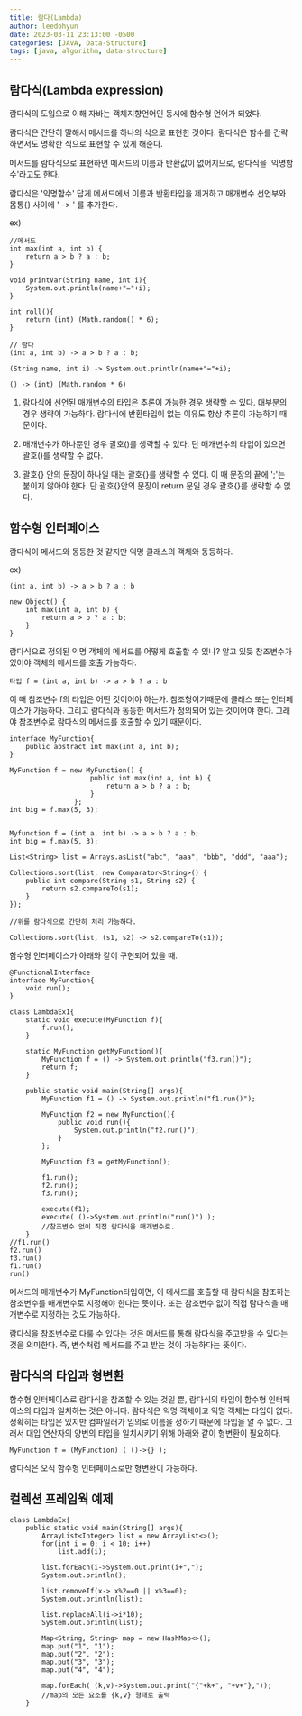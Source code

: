 ```yaml
---
title: 람다(Lambda)
author: leedohyun
date: 2023-03-11 23:13:00 -0500
categories: [JAVA, Data-Structure]
tags: [java, algorithm, data-structure]
---
```


## 람다식(Lambda expression)

람다식의 도입으로 이해 자바는 객체지향언어인 동시에 함수형 언어가 되었다.

람다식은 간단히 말해서 메서드를 하나의 식으로 표현한 것이다.
람다식은 함수를 간략하면서도 명확한 식으로 표현할 수 있게 해준다.

메서드를 람다식으로 표현하면 메서드의 이름과 반환값이 없어지므로, 람다식을 '익명함수'라고도 한다.

람다식은 '익명함수' 답게 메서드에서 이름과 반환타입을 제거하고 매개변수 선언부와 몸통{} 사이에 ' -> ' 를 추가한다.

ex)

```
//메서드
int max(int a, int b) {
	return a > b ? a : b;
}

void printVar(String name, int i){
	System.out.println(name+"="+i);
}

int roll(){
	return (int) (Math.random() * 6);
}

// 람다
(int a, int b) -> a > b ? a : b;

(String name, int i) -> System.out.println(name+"="+i);

() -> (int) (Math.random * 6)
```

1. 람다식에 선언된 매개변수의 타입은 추론이 가능한 경우 생략할 수 있다. 대부분의 경우 생략이 가능하다. 람다식에 반환타입이 없는 이유도 항상 추론이 가능하기 때문이다.

2. 매개변수가 하나뿐인 경우 괄호()를 생략할 수 있다. 단 매개변수의 타입이 있으면 괄호()를 생략할 수 없다.

3. 괄호{} 안의 문장이 하나일 때는 괄호{}를 생략할 수 있다. 이 때 문장의 끝에 ';'는 붙이지 않아야 한다. 단 괄호{}안의 문장이 return 문일 경우 괄호{}를 생략할 수 없다.

## 함수형 인터페이스

람다식이 메서드와 동등한 것 같지만
익명 클래스의 객체와 동등하다.

ex)

```
(int a, int b) -> a > b ? a : b

new Object() {
	int max(int a, int b) {
		return a > b ? a : b;
	}
}
```

람다식으로 정의된 익명 객체의 메서드를 어떻게 호출할 수 있나?
알고 있듯 참조변수가 있어야 객체의 메서드를 호출 가능하다.

```
타입 f = (int a, int b) -> a > b ? a : b
```

이 때 참조변수 f의 타입은 어떤 것이어야 하는가.
참조형이기때문에 클래스 또는 인터페이스가 가능하다. 그리고 람다식과 동등한 메서드가 정의되어 있는 것이어야 한다. 그래야 참조변수로 람다식의 메서드를 호출할 수 있기 때문이다.

```
interface MyFunction{
	public abstract int max(int a, int b);
}

MyFunction f = new MyFunction() {
					public int max(int a, int b) {
						return a > b ? a : b;
					}
				};
int big = f.max(5, 3);


Myfunction f = (int a, int b) -> a > b ? a : b;
int big = f.max(5, 3);	
```

```
List<String> list = Arrays.asList("abc", "aaa", "bbb", "ddd", "aaa");

Collections.sort(list, new Comparator<String>() {
	public int compare(String s1, String s2) {
		return s2.compareTo(s1);
	}
});

//위를 람다식으로 간단히 처리 가능하다.

Collections.sort(list, (s1, s2) -> s2.compareTo(s1));
```

함수형 인터페이스가 아래와 같이 구현되어 있을 때.

```
@FunctionalInterface
interface MyFunction{
	void run();
}

class LambdaEx1{
	static void execute(MyFunction f){
		f.run();
	}
	
	static MyFunction getMyFunction(){
		MyFunction f = () -> System.out.println("f3.run()");
		return f;
	}

	public static void main(String[] args){
		MyFunction f1 = () -> System.out.println("f1.run()");
		
		MyFunction f2 = new MyFunction(){
			public void run(){
				System.out.println("f2.run()");
			}
		};

		MyFunction f3 = getMyFunction();

		f1.run();
		f2.run();
		f3.run();

		execute(f1);
		execute( ()->System.out.println("run()") );
		//참조변수 없이 직접 람다식을 매개변수로.
	}
//f1.run()
f2.run()
f3.run()
f1.run()
run()
```

메서드의 매개변수가 MyFunction타입이면, 이 메서드를 호출할 때 람다식을 참조하는 참조변수를 매개변수로 지정해야 한다는 뜻이다.
또는 참조변수 없이 직접 람다식을 매개변수로 지정하는 것도 가능하다.

람다식을 참조변수로 다룰 수 있다는 것은 메서드를 통해 람다식을 주고받을 수 있다는 것을 의미한다. 즉, 변수처럼 메서드를 주고 받는 것이 가능하다는 뜻이다.

## 람다식의 타입과 형변환

함수형 인터페이스로 람다식을 참조할 수 있는 것일 뿐, 람다식의 타입이 함수형 인터페이스의 타입과 일치하는 것은 아니다. 람다식은 익명 객체이고 익명 객체는 타입이 없다. 정확히는 타입은 있지만 컴파일러가 임의로 이름을 정하기 때문에 타입을 알 수 없다. 그래서 대입 연산자의 양변의 타입을 일치시키기 위해 아래와 같이 형변환이 필요하다.

```
MyFunction f = (MyFunction) ( ()->{} );
```

람다식은 오직 함수형 인터페이스로만 형변환이 가능하다.

## 컬렉션 프레임웍 예제

```
class LambdaEx{
	public static void main(String[] args){
		ArrayList<Integer> list = new ArrayList<>();
		for(int i = 0; i < 10; i++)
			list.add(i);

		list.forEach(i->System.out.print(i+",");
		System.out.println();

		list.removeIf(x-> x%2==0 || x%3==0);
		System.out.println(list);

		list.replaceAll(i->i*10);
		System.out.println(list);

		Map<String, String> map = new HashMap<>();
		map.put("1", "1");
		map.put("2", "2");
		map.put("3", "3");
		map.put("4", "4");

		map.forEach( (k,v)->System.out.print("{"+k+", "+v+"},"));
		//map의 모든 요소를 {k,v} 형태로 출력
	}
```